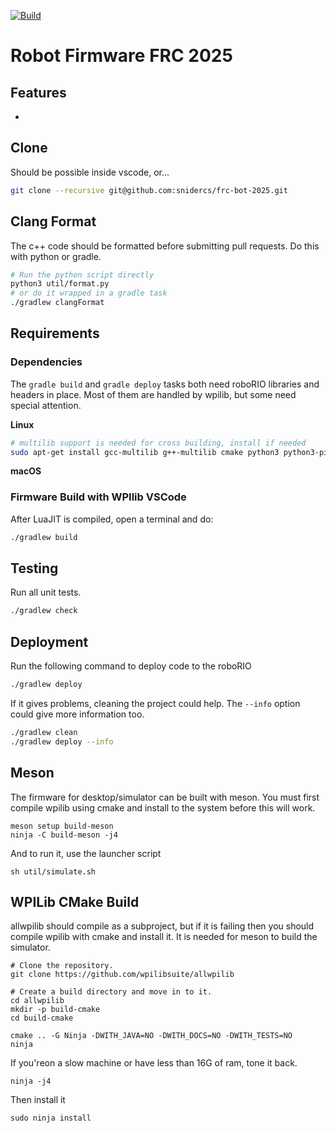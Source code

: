 [![Build](https://github.com/snidercs/bot-2024/actions/workflows/build.yml/badge.svg)](https://github.com/snidercs/bot-2024/actions/workflows/build.yml)
# Robot Firmware FRC 2025
## Features
- 

## Clone
Should be possible inside vscode, or...

```bash
git clone --recursive git@github.com:snidercs/frc-bot-2025.git
```

## Clang Format
The c++ code should be formatted before submitting pull requests. Do this with python or gradle.

```bash
# Run the python script directly
python3 util/format.py
# or do it wrapped in a gradle task
./gradlew clangFormat
```

## Requirements

### Dependencies
The `gradle build` and `gradle deploy` tasks both need roboRIO libraries and headers in place.  Most of them are handled by wpilib, but some need special attention.

**Linux**
```bash
# multilib support is needed for cross building, install if needed
sudo apt-get install gcc-multilib g++-multilib cmake python3 python3-pip
```

**macOS**

### Firmware Build with WPIlib VSCode
After LuaJIT is compiled, open a terminal and do:
```bash
./gradlew build
```

## Testing
Run all unit tests.
```bash
./gradlew check
```

## Deployment
Run the following command to deploy code to the roboRIO
```bash
./gradlew deploy
```

If it gives problems, cleaning the project could help. The `--info` option could give more information too.
```bash
./gradlew clean
./gradlew deploy --info
```


## Meson
The firmware for desktop/simulator can be built with meson.  You must first compile wpilib using cmake and install to the system before this will work.

```
meson setup build-meson
ninja -C build-meson -j4
```

And to run it, use the launcher script
```
sh util/simulate.sh
```

## WPILib CMake Build
allwpilib should compile as a subproject, but if it is failing then you should compile wpilib with cmake and install it. It is needed for meson to build the simulator.
```
# Clone the repository.
git clone https://github.com/wpilibsuite/allwpilib

# Create a build directory and move in to it.
cd allwpilib
mkdir -p build-cmake
cd build-cmake

cmake .. -G Ninja -DWITH_JAVA=NO -DWITH_DOCS=NO -DWITH_TESTS=NO
ninja
```

If you'reon a slow machine or have less than 16G of ram, tone it back.
```
ninja -j4
```

Then install it
```
sudo ninja install
```
